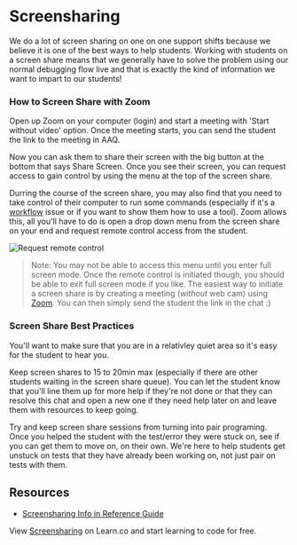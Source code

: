 # Screensharing

We do a lot of screen sharing on one on one support shifts because we believe it is one of the best ways to help students. Working with students on a screen share means that we generally have to solve the problem using our normal debugging flow live and that is exactly the kind of information we want to impart to our students!

### How to Screen Share with Zoom

Open up Zoom on your computer (login) and start a meeting with 'Start without video' option. Once the meeting starts, you can send the student the link to the meeting in AAQ.

Now you can ask them to share their screen with the big button at the bottom that says Share Screen. Once you see their screen, you can request access to gain control by using the menu at the top of the screen share. 

Durring the course of the screen share, you may also find that you need to take control of their computer to run some commands (especially if it's a [workflow](https://github.com/flatiron-labs/learn-support/blob/master/common-learn-questions.md#1-learnideworkflow-issues) issue or if you want to show them how to use a tool). Zoom allows this, all you'll have to do is open a drop down menu from the screen share on your end and request remote control access from the student. 

![Request remote control](https://s3.amazonaws.com/learn-experts/screen-share-zoom-request-control.png)

>Note: You may not be able to access this menu until you enter full screen mode. Once the remote control is initiated though, you should be able to exit full screen mode if you like. 
The easiest way to initiate a screen share is by creating a meeting (_without_ web cam) using [Zoom](https://zoom.us/download). You can then simply send the student the link in the chat :)

### Screen Share Best Practices

You'll want to make sure that you are in a relativley quiet area so it's easy for the student to hear you.

Keep screen shares to 15 to 20min max (especially if there are other students waiting in the screen share queue). You can let the student know that you'll line them up for more help if they're not done or that they can resolve this chat and open a new one if they need help later on and leave them with resources to keep going. 

Try and keep screen share sessions from turning into pair programing. Once you helped the student with the test/error they were stuck on, see if you can get them to move on, on their own. We're here to help students get unstuck on tests that they have already been working on, not just pair on tests with them. 

## Resources

- [Screensharing Info in Reference Guide](https://github.com/flatiron-labs/learn-support/blob/master/screen-sharing.md)

<p class='util--hide'>View <a href='https://learn.co/lessons/learn-expert-screensharing'>Screensharing</a> on Learn.co and start learning to code for free.</p>
